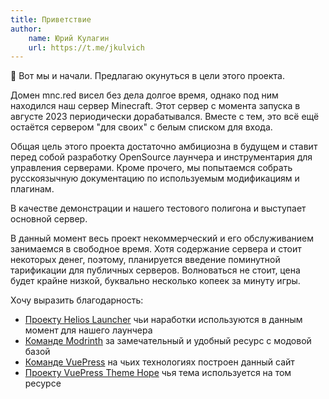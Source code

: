 ```yaml
---
title: Приветствие
author:
    name: Юрий Кулагин
    url: https://t.me/jkulvich
---
```


:wave: Вот мы и начали. Предлагаю окунуться в цели этого проекта.

Домен mnc.red висел без дела долгое время, однако под ним находился наш сервер Minecraft. Этот сервер с момента запуска в августе 2023 периодически дорабатывался. Вместе с тем, это всё ещё остаётся сервером "для своих" с белым списком для входа.

Общая цель этого проекта достаточно амбициозна в будущем и ставит перед собой разработку OpenSource лаунчера и инструментария для управления серверами. Кроме прочего, мы попытаемся собрать русскоязычную документацию по используемым модификациям и плагинам.

В качестве демонстрации и нашего тестового полигона и выступает основной сервер.

В данный момент весь проект некоммерческий и его обслуживанием занимаемся в свободное время.
Хотя содержание сервера и стоит некоторых денег, поэтому, планируется введение поминутной тарификации для публичных серверов.
Волноваться не стоит, цена будет крайне низкой, буквально несколько копеек за минуту игры.

Хочу выразить благодарность:

- [Проекту Helios Launcher](https://github.com/dscalzi/HeliosLauncher) чьи наработки используются в данным момент для нашего лаунчера
- [Команде Modrinth](https://modrinth.com) за замечательный и удобный ресурс с модовой базой
- [Команде VuePress](https://vuejs.press) на чьих технологиях построен данный сайт
- [Проекту VuePress Theme Hope](https://theme-hope.vuejs.press/) чья тема используется на том ресурсе

